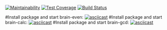 [![Maintainability](https://api.codeclimate.com/v1/badges/a99a88d28ad37a79dbf6/maintainability)](https://codeclimate.com/github/codeclimate/codeclimate/maintainability)
[![Test Coverage](https://api.codeclimate.com/v1/badges/a99a88d28ad37a79dbf6/test_coverage)](https://codeclimate.com/github/codeclimate/codeclimate/test_coverage)
[![Build Status](https://travis-ci.com/MaksimPerepeliuk/project-lvl1-s508.svg?branch=master)](https://travis-ci.com/MaksimPerepeliuk/project-lvl1-s508)

#Install package and start brain-even:
[![asciicast](https://asciinema.org/a/e7o6dd7vvtsZT9b01dbBOQvuw.svg)](https://asciinema.org/a/e7o6dd7vvtsZT9b01dbBOQvuw)
#Install package and start brain-calc:
[![asciicast](https://asciinema.org/a/w4zoM0oe5nLtv8PAuTsCjwzdr.svg)](https://asciinema.org/a/w4zoM0oe5nLtv8PAuTsCjwzdr)
#Install package and start brain-gcd:
[![asciicast](https://asciinema.org/a/rnLF9o4PNaT9HB4tzhg0G2CM4.svg)](https://asciinema.org/a/rnLF9o4PNaT9HB4tzhg0G2CM4)


